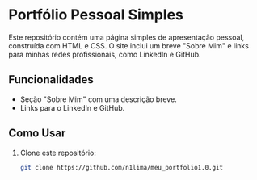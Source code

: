 # Portfólio Pessoal Simples

Este repositório contém uma página simples de apresentação pessoal, construída com HTML e CSS. O site inclui um breve "Sobre Mim" e links para minhas redes profissionais, como LinkedIn e GitHub.

## Funcionalidades

- Seção "Sobre Mim" com uma descrição breve.
- Links para o LinkedIn e GitHub.

## Como Usar

1. Clone este repositório:
   ```bash
   git clone https://github.com/n1lima/meu_portfolio1.0.git
